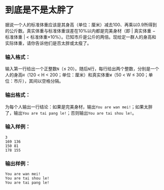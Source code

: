 # 到底是不是太胖了
据说一个人的标准体重应该是其身高（单位：厘米）减去100、再乘以0.9所得到的公斤数。真实体重与标准体重误差在10%以内都是完美身材（即 | 真实体重 − 标准体重 | < 标准体重×10%）。已知市斤是公斤的两倍。现给定一群人的身高和实际体重，请你告诉他们是否太胖或太瘦了。

### 输入格式：
输入第一行给出一个正整数`N`（≤ 20）。随后`N`行，每行给出两个整数，分别是一个人的身高`H`（120 < H < 200；单位：厘米）和真实体重`W`（50 < W ≤ 300；单位：市斤），其间以空格分隔。

### 输出格式：
为每个人输出一行结论：如果是完美身材，输出`You are wan mei!`；如果太胖了，输出`You are tai pang le!`；否则输出`You are tai shou le!`。

### 输入样例：
```
3
169 136
150 81
178 155
```
### 输出样例：
```
You are wan mei!
You are tai shou le!
You are tai pang le!
```